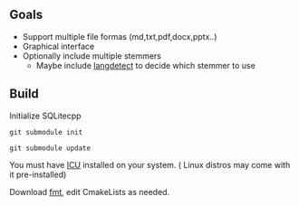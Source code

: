 ## Goals
- Support multiple file formas (md,txt,pdf,docx,pptx..)
- Graphical interface
- Optionally include multiple stemmers
  - Maybe include [langdetect](https://github.com/scivey/langdetectpp) to decide which stemmer to use  
## Build
Initialize SQLitecpp

`git submodule init`

`git submodule update`

You must have [ICU](https://icu.unicode.org/home) installed on your system. ( Linux distros may come with it pre-installed)

Download [fmt](https://github.com/fmtlib/fmt), edit CmakeLists as needed.
